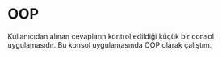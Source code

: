 # OOP
Kullanıcıdan alınan cevapların kontrol edildiği küçük bir consol uygulamasıdır. Bu konsol uygulamasında OOP olarak çalıştım. 
